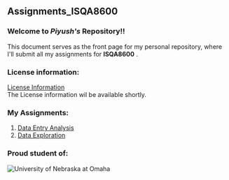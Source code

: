 ## Assignments_ISQA8600
### Welcome to _Piyush's_ Repository!!
This document serves as the front page for my personal repository, where I'll submit all my assignments for **ISQA8600** .
### License information:
[License Information]()  
The License information wil be available shortly.
### My Assignments:
1. [Data Entry Analysis]()
2. [Data Exploration]()
### Proud student of:
![University of Nebraska at Omaha](https://upload.wikimedia.org/wikipedia/commons/thumb/0/01/Uno-logo1.jpg/640px-Uno-logo1.jpg)

